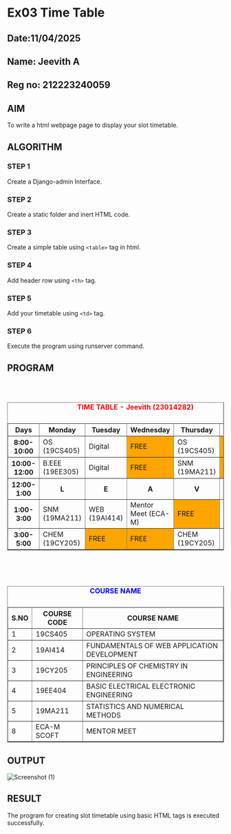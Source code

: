 # Ex03 Time Table
## Date:11/04/2025
## Name: Jeevith A
## Reg no: 212223240059
## AIM
To write a html webpage page to display your slot timetable.

## ALGORITHM
### STEP 1
Create a Django-admin Interface.

### STEP 2
Create a static folder and inert HTML code.

### STEP 3
Create a simple table using ```<table>``` tag in html.

### STEP 4
Add header row using ```<th>``` tag.

### STEP 5
Add your timetable using ```<td>``` tag.

### STEP 6
Execute the program using runserver command.

## PROGRAM
<html>
    <br>
    <br>
    <table border="1" cellspacing="2" cellpadding="5" align="center">
        <caption align="center" style="color: Red;">
            <b>TIME TABLE - Jeevith (23014282)</b> 
            <p>   </p>
        </caption>
        <tr>
            <th>Days</th>
            <th>Monday</th>
            <th>Tuesday</th>
            <th>Wednesday</th>
            <th>Thursday</th>
            <th>Friday</th>
        </tr>
        <tr>
            <th>8:00-10:00</th>
            <td>OS (19CS405)</td>
            <td>Digital</td>
            <td bgcolor="orange">FREE</td>
            <td>OS (19CS405)</td>
            <td bgcolor="orange">FREE</td>
        </tr>
        <tr>
            <th>10:00-12:00</th>
            <td>B.EEE (19EE305)</td>
            <td>Digital</td>
            <td bgcolor="orange">FREE</td>
            <td>SNM (19MA211)</td>
            <td bgcolor="orange">FREE</td>
        </tr>
        <tr>
            <th>12:00-1:00</th>
            <th>L</th>
            <th>E</th>
            <th>A</th>
            <th>V</th>
            <th>E</th>
        </tr>
        <tr>
            <th>1:00-3:00</th>
            <td>SNM (19MA211)</td>
            <td>WEB (19AI414)</td>
            <td>Mentor Meet (ECA-M)</td>
            <td bgcolor="orange">FREE</td>
            <td>WEB (19AI414)</td>
        </tr>
        <tr>
            <th>3:00-5:00</th>
            <td>CHEM (19CY205)</td>
            <td bgcolor="orange">FREE</td>
            <td bgcolor="orange">FREE</td>
            <td>CHEM (19CY205)</td>
            <td>B.EEE (19EE305)</td> 
        </tr>
    </table>
    <br>
    <br>
    <br>
    <table border="1" cellspacing="2" cellpadding="2" align="center">
        <caption style="color: blue;"><b>COURSE NAME</b> <p>      </p></caption>
        <tr>
            <th>S.NO</th>
            <th>COURSE CODE</th>
            <th>COURSE NAME</th>
        </tr>
        <tr>
            <td>1</td>
            <td>19CS405</td>
            <td>OPERATING SYSTEM</td>
        </tr>
        <tr>
            <td>2</td>
            <td>19AI414</td>
            <td>FUNDAMENTALS OF WEB APPLICATION DEVELOPMENT</td>
        </tr>
        <tr>
            <td>3</td>
            <td>19CY205</td>
            <td>PRINCIPLES OF CHEMISTRY IN ENGINEERING</td>
        </tr>
        <tr>
            <td>4</td>
            <td>19EE404</td>
            <td>BASIC ELECTRICAL ELECTRONIC ENGINEERING</td>
        </tr>
        <tr>
            <td>5</td>
            <td>19MA211</td>
            <td>STATISTICS AND NUMERICAL METHODS</td>
        </tr>
        <tr>
            <td>8</td>
            <td>ECA-M SCOFT</td>
            <td>MENTOR MEET</td>
        </tr>
    </table>
</html>

## OUTPUT
![Screenshot (1)](https://github.com/user-attachments/assets/31bbfd08-40af-4eb9-b758-6d955401fbaf)


## RESULT
The program for creating slot timetable using basic HTML tags is executed successfully.
